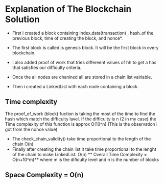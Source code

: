 ﻿


# Explanation of The Blockchain Solution


 - First i created a block containing index,data(transaction) , hash_of
   the previous block, time of creating the block, and nonce*.
   
 - The first block is called is genesis block. It will be the first block in every blockchain.
 - I also added proof of work that tries differeent values of hh to get a has that satisfies our difficulty criteria.
 - Once the all nodes are chanined all are stored in a chain list vairiable.
 - Then i created a LinkedList with each node containing a block.
 ## Time complexity
The proof_of_work (block) fuction is taking the most of the time to find the hash which match the difficulty lavel. If the difficulty is n (2 in my case) the Time complexity of this function is approx O(10^n) (This is the observation i got from the nonce value)
 - The check_chain_validity() take time proportional to the length of the chain
	 O(n)
 - Finally after creating the chain list it take time proportional to the lenght of the chain to make LinkedList. O(n)
 ** Overall Time Complexity = O(n+10^m)** where m is the dificulty level and n is the number of blocks
## Space Complexity = O(n)

